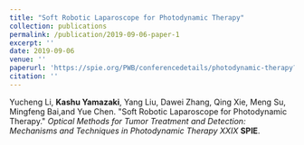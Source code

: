 ```yaml
---
title: "Soft Robotic Laparoscope for Photodynamic Therapy"
collection: publications
permalink: /publication/2019-09-06-paper-1
excerpt: '' 
date: 2019-09-06
venue: ''
paperurl: 'https://spie.org/PWB/conferencedetails/photodynamic-therapy?SSO=1'
citation: ''
---
```


Yucheng Li, <b>Kashu Yamazaki</b>, Yang Liu, Dawei Zhang, Qing Xie, Meng Su, Mingfeng Bai,and Yue Chen. &quot;Soft Robotic Laparoscope for Photodynamic Therapy.&quot; <i>Optical Methods for Tumor Treatment and Detection: Mechanisms and Techniques in Photodynamic Therapy XXIX</i> <b>SPIE</b>.
